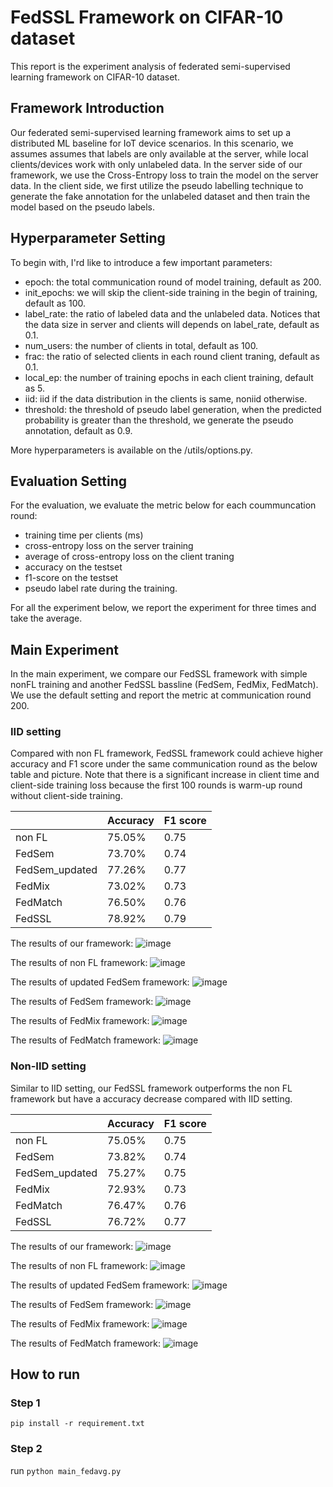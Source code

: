 # FedSSL Framework on CIFAR-10 dataset

This report is the experiment analysis of federated semi-supervised learning framework on CIFAR-10 dataset.

## Framework Introduction

Our federated semi-supervised learning framework aims to set up a distributed ML baseline for IoT device scenarios. 
In this scenario, we assumes assumes that labels are only available at the server, while local clients/devices work with only unlabeled data. 
In the server side of our framework, we use the Cross-Entropy loss to train the model on the server data.
In the client side, we first utilize the pseudo labelling technique to generate the fake annotation for the unlabeled dataset and then train the model based on the pseudo labels.


## Hyperparameter Setting 

To begin with, I'rd like to introduce a few important parameters:

- epoch: the total communication round of model training, default as 200.
- init_epochs: we will skip the client-side training in the begin of training, default as 100.
- label_rate: the ratio of labeled data and the unlabeled data. Notices that the data size in server and clients will depends on label_rate, default as 0.1.
- num_users: the number of clients in total, default as 100.
- frac: the ratio of selected clients in each round client traning, default as 0.1.
- local_ep: the number of training epochs in each client training, default as 5.
- iid: iid if the data distribution in the clients is same, noniid otherwise. 
- threshold: the threshold of pseudo label generation, when the predicted probability is greater than the threshold, we generate the pseudo annotation, default as 0.9.

More hyperparameters is available on the /utils/options.py.

## Evaluation Setting

For the evaluation, we evaluate the metric below for each coummuncation round:

- training time per clients (ms)
- cross-entropy loss on the server training
- average of cross-entropy loss on the client traning
- accuracy on the testset
- f1-score on the testset
- pseudo label rate during the training.
<!-- - auc-score on the testset -->

For all the experiment below, we report the experiment for three times and take the average.

## Main Experiment

In the main experiment, we compare our FedSSL framework with simple nonFL training and another FedSSL bassline (FedSem, FedMix, FedMatch). We use the default setting and report the metric at communication round 200.

### IID setting

Compared with non FL framework, FedSSL framework could achieve higher accuracy and F1 score under the same communication round as the below table and picture.
Note that there is a significant increase in client time and client-side training loss because the first 100 rounds is warm-up round without client-side training. 

|  |Accuracy | F1 score|
|---    |---  |---   |
|non FL   |  75.05% | 0.75  |
|FedSem| 73.70%  | 0.74  |   
|FedSem_updated| 77.26%  | 0.77  | 
|FedMix| 73.02%  | 0.73  |  
|FedMatch| 76.50%  |  0.76 |
|FedSSL| 78.92%  | 0.79  | 


The results of our framework:
![image](./pic/foo_100_0.9_iid.png)

The results of non FL framework:
![image](./pic/nonfl.png)

The results of updated FedSem framework:
![image](./pic/fedsem_100_0.7_iid.png)

The results of FedSem framework:
![image](./pic/foo_100_-1.0_iid.png)

The results of FedMix framework:
![image](./pic/fedmix_100_0.7_iid.png)

The results of FedMatch framework:
![image](./pic/fedmatch_100_0.7_iid.png)

### Non-IID setting


Similar to IID setting, our FedSSL framework outperforms the non FL framework but have a accuracy decrease compared with IID setting.

<!-- Compared with non FL framework, FedSSL framework could achieve higher accuracy ,F1, and AUC score under the same communication round as the below table and picture.
Note that there is a significant increase in client CPU time and client-side training loss because the first 15 rounds is warm-up round without client-side training.  -->


|  |Accuracy | F1 score|
|---    |---  |---   |
|non FL   |  75.05% | 0.75  |
|FedSem| 73.82%  | 0.74  |
|FedSem_updated| 75.27%  | 0.75  |
|FedMix| 72.93%  | 0.73  |  
|FedMatch| 76.47%  |  0.76 |  
|FedSSL| 76.72%  | 0.77 |  

The results of our framework:
![image](./pic/foo_100_0.9_noniid.png)

The results of non FL framework:
![image](./pic/nonfl.png)

The results of updated FedSem framework:
![image](./pic/fedsem_100_0.7_noniid.png)

The results of FedSem framework:
![image](./pic/foo_100_-1.0_noniid.png)

The results of FedMix framework:
![image](./pic/fedmix_100_0.7_noniid.png)

The results of FedMatch framework:
![image](./pic/fedmatch_100_0.7_noniid.png)

<!-- ## Ablation Study


Ongoing... -->

## How to run


### Step 1
```
pip install -r requirement.txt
```

### Step 2

run `python main_fedavg.py`
